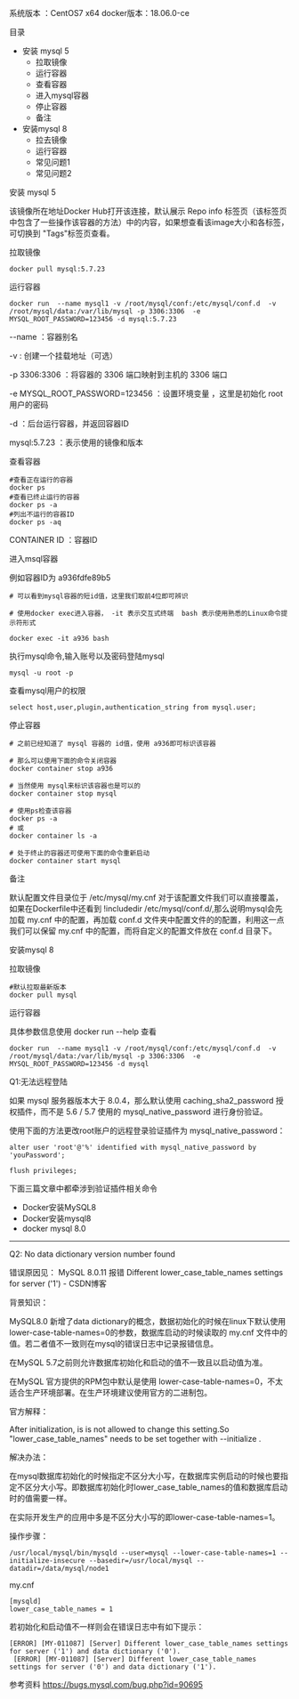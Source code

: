  系统版本 ：CentOS7 x64
 docker版本：18.06.0-ce

目录

- 安装 mysql 5
  - 拉取镜像
  - 运行容器
  - 查看容器
  - 进入mysql容器
  - 停止容器
  - 备注
- 安装mysql 8
  - 拉去镜像
  - 运行容器
  - 常见问题1
  - 常见问题2
    

安装 mysql 5

该镜像所在地址Docker Hub打开该连接，默认展示 Repo info 标签页（该标签页中包含了一些操作该容器的方法）中的内容，如果想查看该image大小和各标签，可切换到 "Tags"标签页查看。 

拉取镜像

    docker pull mysql:5.7.23

运行容器

    docker run  --name mysql1 -v /root/mysql/conf:/etc/mysql/conf.d  -v /root/mysql/data:/var/lib/mysql -p 3306:3306  -e MYSQL_ROOT_PASSWORD=123456 -d mysql:5.7.23

--name ：容器别名

-v  : 创建一个挂载地址（可选）

-p 3306:3306 ：将容器的 3306 端口映射到主机的 3306 端口

-e MYSQL_ROOT_PASSWORD=123456 ：设置环境变量 ，这里是初始化 root 用户的密码 

-d ：后台运行容器，并返回容器ID

mysql:5.7.23 ：表示使用的镜像和版本

查看容器

    #查看正在运行的容器
    docker ps
    #查看已终止运行的容器
    docker ps -a
    #列出不运行的容器ID
    docker ps -aq

CONTAINER ID ：容器ID

进入msql容器

例如容器ID为	 a936fdfe89b5 

    # 可以看到mysql容器的短id值，这里我们取前4位即可辨识
    
    # 使用docker exec进入容器， -it 表示交互式终端  bash 表示使用熟悉的Linux命令提示符形式
    
    docker exec -it a936 bash

执行mysql命令,输入账号以及密码登陆mysql

    mysql -u root -p

查看mysql用户的权限

    select host,user,plugin,authentication_string from mysql.user;

停止容器

    # 之前已经知道了 mysql 容器的 id值，使用 a936即可标识该容器
    
    # 那么可以使用下面的命令关闭容器
    docker container stop a936
    
    # 当然使用 mysql来标识该容器也是可以的
    docker container stop mysql
    
    # 使用ps检查该容器
    docker ps -a
    # 或 
    docker container ls -a
    
    # 处于终止的容器还可使用下面的命令重新启动
    docker container start mysql

备注

默认配置文件目录位于 /etc/mysql/my.cnf  对于该配置文件我们可以直接覆盖，如果在Dockerfile中还看到 !includedir /etc/mysql/conf.d/,那么说明mysql会先加载 my.cnf 中的配置，再加载  conf.d 文件夹中配置文件的的配置，利用这一点我们可以保留 my.cnf 中的配置，而将自定义的配置文件放在 conf.d 目录下。

安装mysql 8

拉取镜像

    #默认拉取最新版本
    docker pull mysql

运行容器

具体参数信息使用 docker run --help 查看

    docker run  --name mysql1 -v /root/mysql/conf:/etc/mysql/conf.d  -v /root/mysql/data:/var/lib/mysql -p 3306:3306  -e MYSQL_ROOT_PASSWORD=123456 -d mysql

Q1:无法远程登陆

如果 mysql 服务器版本大于 8.0.4，那么默认使用 caching_sha2_password 授权插件，而不是 5.6 / 5.7 使用的 mysql_native_password 进行身份验证。 

使用下面的方法更改root账户的远程登录验证插件为 mysql_native_password： 

    alter user 'root'@'%' identified with mysql_native_password by 'youPassword';
    
    flush privileges;

下面三篇文章中都牵涉到验证插件相关命令 

- Docker安装MySQL8 
- Docker安装mysql8 
- docker mysql 8.0 
  

---



Q2: No data dictionary version number found

错误原因见： MySQL 8.0.11 报错 Different lower_case_table_names settings for server ('1') - CSDN博客 

 背景知识：

MySQL8.0  新增了data dictionary的概念，数据初始化的时候在linux下默认使用lower-case-table-names=0的参数，数据库启动的时候读取的 my.cnf 文件中的值。若二者值不一致则在mysql的错误日志中记录报错信息。

在MySQL 5.7之前则允许数据库初始化和启动的值不一致且以启动值为准。

 在MySQL 官方提供的RPM包中默认是使用 lower-case-table-names=0，不太适合生产环境部署。在生产环境建议使用官方的二进制包。

官方解释：

After initialization, is is not allowed to change this setting.So "lower_case_table_names" needs to be set together with --initialize .

解决办法：

在mysql数据库初始化的时候指定不区分大小写，在数据库实例启动的时候也要指定不区分大小写。即数据库初始化时lower_case_table_names的值和数据库启动时的值需要一样。

在实际开发生产的应用中多是不区分大小写的即lower-case-table-names=1。

 操作步骤： 

    /usr/local/mysql/bin/mysqld --user=mysql --lower-case-table-names=1 --initialize-insecure --basedir=/usr/local/mysql --datadir=/data/mysql/node1

my.cnf

    [mysqld]
    lower_case_table_names = 1

若初始化和启动值不一样则会在错误日志中有如下提示： 

    [ERROR] [MY-011087] [Server] Different lower_case_table_names settings for server ('1') and data dictionary ('0').
     [ERROR] [MY-011087] [Server] Different lower_case_table_names settings for server ('0') and data dictionary ('1').

参考资料 https://bugs.mysql.com/bug.php?id=90695 

 

 

 

 

 

 










